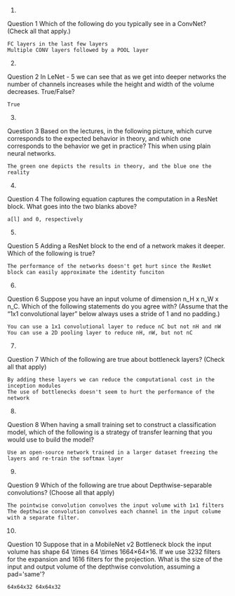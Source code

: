 1.
Question 1
Which of the following do you typically see in a ConvNet? (Check all that apply.)

	FC layers in the last few layers
	Multiple CONV layers followed by a POOL layer
	
2.
Question 2
In LeNet - 5 we can see that as we get into deeper networks the number of channels increases while the height and width of the volume decreases. True/False?

	True

3.
Question 3
Based on the lectures, in the following picture, which curve corresponds to the expected behavior in theory, and which one corresponds to the behavior we get in practice? This when using plain neural networks.

	The green one depicts the results in theory, and the blue one the reality

4.
Question 4
The following equation captures the computation in a ResNet block. What goes into the two blanks above? 

	a[l] and 0, respectively

5.
Question 5
Adding a ResNet block to the end of a network makes it deeper. Which of the following is true?

	The performance of the networks doesn't get hurt since the ResNet block can easily approximate the identity funciton
	
6.
Question 6
Suppose you have an input volume of dimension n_H x n_W x n_C. Which of the following statements do you agree with? (Assume that the “1x1 convolutional layer” below always uses a stride of 1 and no padding.) 

	You can use a 1x1 convolutional layer to reduce nC but not nH and nW
	You can use a 2D pooling layer to reduce nH, nW, but not nC
	
7.
Question 7
Which of the following are true about bottleneck layers? (Check all that apply)

	By adding these layers we can reduce the computational cost in the inception modules
	The use of bottlenecks doesn't seem to hurt the performance of the network
	
8.
Question 8
When having a small training set to construct a classification model, which of the following is a strategy of transfer learning that you would use to build the model?

	Use an open-source network trained in a larger dataset freezing the layers and re-train the softmax layer
	
9.
Question 9
Which of the following are true about Depthwise-separable convolutions? (Choose all that apply)

	The pointwise convolution convolves the input volume with 1x1 filters
	The depthwise convolution convolves each channel in the input colume with a separate filter.
	
10.
Question 10
Suppose that in a MobileNet v2 Bottleneck block the input volume has shape 64 \times 64 \times 1664×64×16. If we use 3232 filters for the expansion and 1616 filters for the projection. What is the size of the input and output volume of the depthwise convolution, assuming a pad='same'?

	64x64x32 64x64x32

